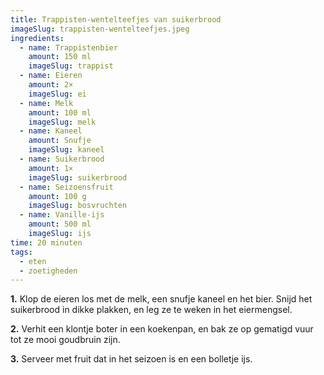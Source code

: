 ```yaml
---
title: Trappisten-wentelteefjes van suikerbrood
imageSlug: trappisten-wentelteefjes.jpeg
ingredients:
  - name: Trappistenbier
    amount: 150 ml
    imageSlug: trappist
  - name: Eieren
    amount: 2×
    imageSlug: ei
  - name: Melk
    amount: 100 ml
    imageSlug: melk
  - name: Kaneel
    amount: Snufje
    imageSlug: kaneel
  - name: Suikerbrood
    amount: 1×
    imageSlug: suikerbrood
  - name: Seizoensfruit
    amount: 100 g
    imageSlug: bosvruchten
  - name: Vanille-ijs
    amount: 500 ml
    imageSlug: ijs
time: 20 minuten
tags:
  - eten
  - zoetigheden
---
```


**1.** Klop de eieren los met de melk, een snufje kaneel en het bier. Snijd het suikerbrood in dikke plakken, en leg ze te weken in het eiermengsel.

**2.** Verhit een klontje boter in een koekenpan, en bak ze op gematigd vuur tot ze mooi goudbruin zijn.

**3.** Serveer met fruit dat in het seizoen is en een bolletje ijs.
